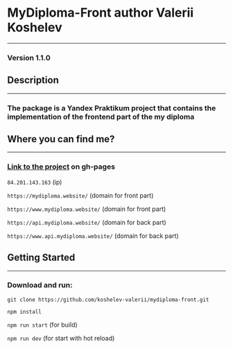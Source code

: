 # MyDiploma-Front author Valerii Koshelev
-------------------------------

### Version 1.1.0

## Description
-------------------------------

### The package is a Yandex Praktikum project that contains the implementation of the frontend part of the my diploma

## Where you can find me?
-------------------------------

### [Link to the project](https://koshelev-valerii.github.io/mydiploma-front/) on gh-pages

`84.201.143.163` (ip)

`https://mydiploma.website/` (domain for front part)

`https://www.mydiploma.website/` (domain for front part)

`https://api.mydiploma.website/` (domain for back part)

`https://www.api.mydiploma.website/` (domain for back part)

## Getting Started
-------------------------------

### Download and run:

`git clone https://github.com/koshelev-valerii/mydiploma-front.git`

`npm install`

`npm run start` (for build)

`npm run dev` (for start with hot reload)

